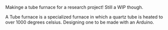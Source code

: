 Makinge a tube furnace for a research project! Still a WIP though.

A Tube furnace is a specialized furnace in which a quartz tube is heated to over 1000 degrees celsius. Designing one to be made with an Arduino.

